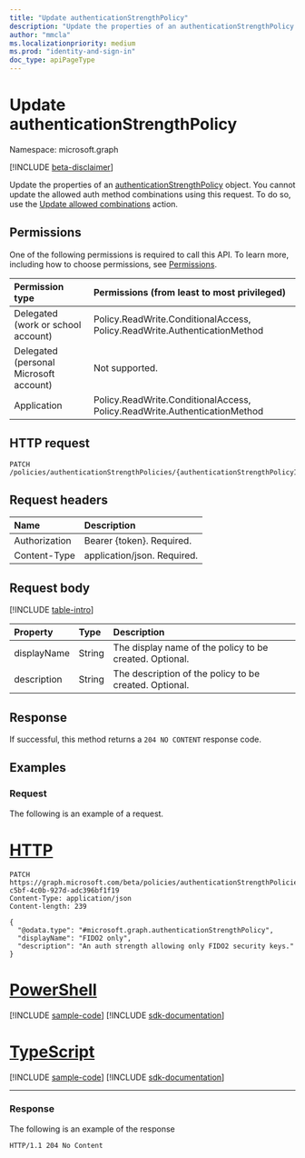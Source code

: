 ```yaml
---
title: "Update authenticationStrengthPolicy"
description: "Update the properties of an authenticationStrengthPolicy object."
author: "mmcla"
ms.localizationpriority: medium
ms.prod: "identity-and-sign-in"
doc_type: apiPageType
---
```


# Update authenticationStrengthPolicy
Namespace: microsoft.graph

[!INCLUDE [beta-disclaimer](../../includes/beta-disclaimer.md)]

Update the properties of an [authenticationStrengthPolicy](../resources/authenticationstrengthpolicy.md) object. You cannot update the allowed auth method combinations using this request. To do so, use the [Update allowed combinations](authenticationstrengthpolicy-updateallowedcombinations.md) action.

## Permissions
One of the following permissions is required to call this API. To learn more, including how to choose permissions, see [Permissions](/graph/permissions-reference).

|Permission type|Permissions (from least to most privileged)|
|:---|:---|
|Delegated (work or school account)|Policy.ReadWrite.ConditionalAccess, Policy.ReadWrite.AuthenticationMethod|
|Delegated (personal Microsoft account)|Not supported.|
|Application|Policy.ReadWrite.ConditionalAccess, Policy.ReadWrite.AuthenticationMethod|

## HTTP request

<!-- {
  "blockType": "ignored"
}
-->
``` http
PATCH /policies/authenticationStrengthPolicies/{authenticationStrengthPolicyId}
```

## Request headers
|Name|Description|
|:---|:---|
|Authorization|Bearer {token}. Required.|
|Content-Type|application/json. Required.|

## Request body
[!INCLUDE [table-intro](../../includes/update-property-table-intro.md)]

|Property|Type|Description|
|:---|:---|:---|
|displayName|String|The display name of the policy to be created. Optional.|
|description|String|The description of the policy to be created. Optional.|

## Response

If successful, this method returns a `204 NO CONTENT` response code.

## Examples

### Request
The following is an example of a request.

# [HTTP](#tab/http)
<!-- {
  "blockType": "request",
  "name": "update_authenticationstrengthpolicy"
}
-->
``` http
PATCH https://graph.microsoft.com/beta/policies/authenticationStrengthPolicies/a34a4c89-c5bf-4c0b-927d-adc396bf1f19
Content-Type: application/json
Content-length: 239

{
  "@odata.type": "#microsoft.graph.authenticationStrengthPolicy",
  "displayName": "FIDO2 only",
  "description": "An auth strength allowing only FIDO2 security keys."
}
```

# [PowerShell](#tab/powershell)
[!INCLUDE [sample-code](../includes/snippets/powershell/update-authenticationstrengthpolicy-powershell-snippets.md)]
[!INCLUDE [sdk-documentation](../includes/snippets/snippets-sdk-documentation-link.md)]

# [TypeScript](#tab/typescript)
[!INCLUDE [sample-code](../includes/snippets/typescript/update-authenticationstrengthpolicy-typescript-snippets.md)]
[!INCLUDE [sdk-documentation](../includes/snippets/snippets-sdk-documentation-link.md)]

---

### Response
The following is an example of the response
<!-- {
  "blockType": "response",
  "truncated": true,
}
-->
``` http
HTTP/1.1 204 No Content
```


